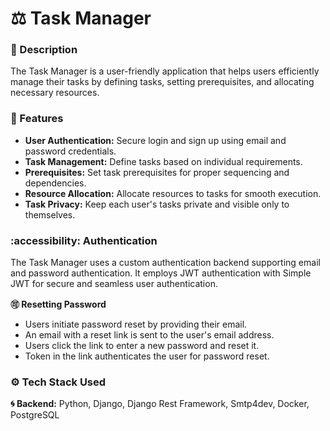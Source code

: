 # ⚖️ Task Manager

### 🔺 Description

The Task Manager is a user-friendly application that helps users efficiently manage their tasks by defining tasks, setting prerequisites, and allocating necessary resources.

### 🔺 Features

- **User Authentication:** Secure login and sign up using email and password credentials.
- **Task Management:** Define tasks based on individual requirements.
- **Prerequisites:** Set task prerequisites for proper sequencing and dependencies.
- **Resource Allocation:** Allocate resources to tasks for smooth execution.
- **Task Privacy:** Keep each user's tasks private and visible only to themselves.

### :accessibility: Authentication

The Task Manager uses a custom authentication backend supporting email and password authentication. It employs JWT authentication with Simple JWT for secure and seamless user authentication.

**🉑 Resetting Password**

- Users initiate password reset by providing their email.
- An email with a reset link is sent to the user's email address.
- Users click the link to enter a new password and reset it.
- Token in the link authenticates the user for password reset.

### ⚙️ Tech Stack Used

**🌀 Backend:** Python, Django, Django Rest Framework, Smtp4dev, Docker, PostgreSQL
